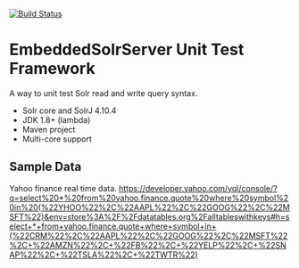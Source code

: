 [![Build Status](https://travis-ci.org/ee08b397/EmbeddedSolrServer-Unit-Test-Framework.svg?branch=master)](https://travis-ci.org/ee08b397/EmbeddedSolrServer-Unit-Test-Framework)

# EmbeddedSolrServer Unit Test Framework

A way to unit test Solr read and write query syntax. 

* Solr core and SolrJ 4.10.4
* JDK 1.8+ (lambda)
* Maven project
* Multi-core support

## Sample Data

Yahoo finance real time data. 
https://developer.yahoo.com/yql/console/?q=select%20*%20from%20yahoo.finance.quote%20where%20symbol%20in%20(%22YHOO%22%2C%22AAPL%22%2C%22GOOG%22%2C%22MSFT%22)&env=store%3A%2F%2Fdatatables.org%2Falltableswithkeys#h=select+*+from+yahoo.finance.quote+where+symbol+in+(%22CRM%22%2C%22AAPL%22%2C%22GOOG%22%2C%22MSFT%22%2C+%22AMZN%22%2C+%22FB%22%2C+%22YELP%22%2C+%22SNAP%22%2C+%22TSLA%22%2C+%22TWTR%22)